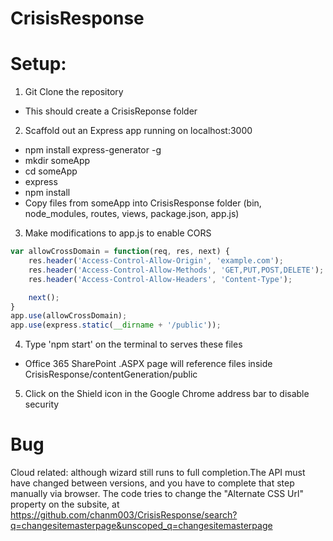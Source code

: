 # CrisisResponse

# Setup: 
1. Git Clone the repository
  * This should create a CrisisReponse folder
2. Scaffold out an Express app running on localhost:3000
  * npm install express-generator -g
  * mkdir someApp 
  * cd someApp
  * express
  * npm install
  * Copy files from someApp into CrisisResponse folder (bin, node_modules, routes, views, package.json, app.js)
3. Make modifications to app.js to enable CORS
```javascript
var allowCrossDomain = function(req, res, next) {
    res.header('Access-Control-Allow-Origin', 'example.com');
    res.header('Access-Control-Allow-Methods', 'GET,PUT,POST,DELETE');
    res.header('Access-Control-Allow-Headers', 'Content-Type');

    next();
}
app.use(allowCrossDomain);
app.use(express.static(__dirname + '/public'));
```
4. Type 'npm start' on the terminal to serves these files 
  * Office 365 SharePoint .ASPX page will reference files inside CrisisResponse/contentGeneration/public
5. Click on the Shield icon in the Google Chrome address bar to disable security

# Bug
Cloud related: although wizard still runs to full completion.The API must have changed between versions, and you have to complete that step manually via browser.   The code tries to change the "Alternate CSS Url" property on the subsite, at
https://github.com/chanm003/CrisisResponse/search?q=changesitemasterpage&unscoped_q=changesitemasterpage
